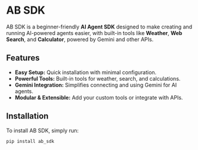 # AB SDK

AB SDK is a beginner-friendly **AI Agent SDK** designed to make creating and running AI-powered agents easier, with built-in tools like **Weather**, **Web Search**, and **Calculator**, powered by Gemini and other APIs.

## Features

- **Easy Setup:** Quick installation with minimal configuration.
- **Powerful Tools:** Built-in tools for weather, search, and calculations.
- **Gemini Integration:** Simplifies connecting and using Gemini for AI agents.
- **Modular & Extensible:** Add your custom tools or integrate with APIs.

## Installation

To install AB SDK, simply run:

```bash
pip install ab_sdk
